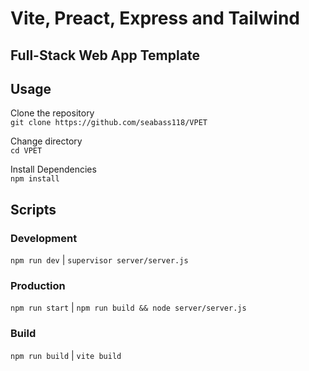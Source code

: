 # Vite, Preact, Express and Tailwind
## Full-Stack Web App Template

## Usage
Clone the repository <br>
`git clone https://github.com/seabass118/VPET` 

Change directory <br>
`cd VPET`

Install Dependencies <br>
`npm install`

## Scripts

### Development <br>
`npm run dev` | `supervisor server/server.js`

### Production
`npm run start` | `npm run build && node server/server.js`

### Build 
`npm run build` | `vite build` 
